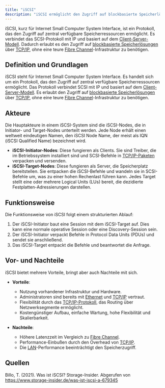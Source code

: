 ```yaml
---
title: "iSCSI"
description: "iSCSI ermöglicht den Zugriff auf blockbasierte Speicherlösungen über TCP/IP, ohne teure Fibre Channel-Infrastruktur. Es verbindet SCSI mit IP und setzt auf Client-Server-Modell mit Initiator und Target Nodes."
---
```


iSCSI, kurz für Internet Small Computer System Interface, ist ein Protokoll, das den Zugriff auf zentral verfügbare Speicherressourcen ermöglicht. Es verbindet das SCSI-Protokoll mit IP und basiert auf dem [Client-Server-Modell](/open-fidup/lerninhalte/client-server). Dadurch erlaubt es den Zugriff auf [blockbasierte Speicherlösungen](/open-fidup/lerninhalte/speicherloesungen) über [TCP/IP](/open-fidup/lerninhalte/tcp-ip-modell), ohne eine teure [Fibre Channel](/open-fidup/lerninhalte/fibre-channel)-Infrastruktur zu benötigen.

## Definition und Grundlagen
iSCSI steht für Internet Small Computer System Interface. Es handelt sich um ein Protokoll, das den Zugriff auf zentral verfügbare Speicherressourcen ermöglicht. Das Protokoll verbindet SCSI mit IP und basiert auf dem [Client-Server-Modell](/open-fidup/lerninhalte/client-server). Es erlaubt den Zugriff auf [blockbasierte Speicherlösungen](/open-fidup/lerninhalte/speicherloesungen) über [TCP/IP](/open-fidup/lerninhalte/tcp-ip-modell), ohne eine teure [Fibre Channel](/open-fidup/lerninhalte/fibre-channel)-Infrastruktur zu benötigen.

## Akteure
Die Hauptakteure in einem iSCSI-System sind die iSCSI-Nodes, die in Initiator- und Target-Nodes unterteilt werden. Jede Node erhält einen weltweit eindeutigen Namen, den iSCSI Node Name, der meist als IQN (iSCSI Qualified Name) bezeichnet wird.

- **iSCSI-Initiator-Nodes**: Diese fungieren als Clients. Sie sind Treiber, die im Betriebssystem installiert sind und SCSI-Befehle in [TCP/IP-Paketen](/open-fidup/lerninhalte/tcp-ip-modell) verpacken und versenden.
- **iSCSI-Target-Nodes**: Diese fungieren als Server, die Speicherplatz bereitstellen. Sie entpacken die iSCSI-Befehle und wandeln sie in SCSI-Befehle um, was zu einer hohen Rechenlast führen kann. Jedes Target stellt eine oder mehrere Logical Units (LUs) bereit, die dezidierte Festplatten-Adressierungen darstellen.

## Funktionsweise
Die Funktionsweise von iSCSI folgt einem strukturierten Ablauf:

1. Der iSCSI-Initiator baut eine Session mit dem iSCSI-Target auf. Dies kann eine normale operative Session oder eine Discovery-Session sein.
2. Der iSCSI-Initiator verpackt Befehle in Protocol Data Units (PDUs) und sendet sie anschließend.
3. Das iSCSI-Target entpackt die Befehle und beantwortet die Anfrage.

## Vor- und Nachteile
iSCSI bietet mehrere Vorteile, bringt aber auch Nachteile mit sich.

- **Vorteile**:
  - Nutzung vorhandener Infrastruktur und Hardware.
  - Administratoren sind bereits mit [Ethernet](/open-fidup/lerninhalte/ethernet) und [TCP/IP](/open-fidup/lerninhalte/tcp-ip-modell) vertraut.
  - Flexibilität durch das [TCP/IP-Protokoll](/open-fidup/lerninhalte/tcp-ip-modell), das Routing über Netzwerksegmente ermöglicht.
  - Kostengünstiger Aufbau, einfache Wartung, hohe Flexibilität und Skalierbarkeit.

- **Nachteile**:
  - Höhere Latenzzeit im Vergleich zu [Fibre Channel](/open-fidup/lerninhalte/fibre-channel).
  - Performance-Einbußen durch den Overhead von [TCP/IP](/open-fidup/lerninhalte/tcp-ip-modell).
  - Die [LAN](/open-fidup/lerninhalte/netzwerkkonzepte)-Performance beeinträchtigt den Speicherzugriff.

## Quellen
Billo, T. (2021). Was ist iSCSI? Storage-Insider. Abgerufen von https://www.storage-insider.de/was-ist-iscsi-a-679345
